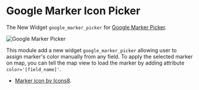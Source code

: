 # Google Marker Icon Picker

The New Widget `google_marker_picker` for [Google Marker Picker](https://developers.google.com/maps/documentation/javascript/markers).

![Google Marker Picker](./static/description/widget_marker_picker.png)

This module add a new widget `google_marker_picker` allowing user to assign marker's color manually from any field. 
To apply the selected marker on map, you can tell the map view to load the marker by adding attribute `color='[field_name]'`.

- [Marker icon by Icons8](https://icons8.com/icon/59830/marker).

